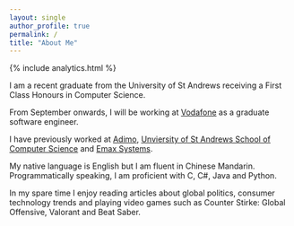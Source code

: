 ```yaml
---
layout: single
author_profile: true
permalink: /
title: "About Me"
---
```


{% include analytics.html %}

I am a recent graduate from the University of St Andrews receiving a First Class Honours in Computer Science. 

From September onwards, I will be working at [Vodafone](https://www.vodafone.co.uk/) as a 
graduate software engineer. 

I have previously worked at [Adimo](https://adimo.co), [Unviersity of St Andrews School of Computer Science](https://www.st-andrews.ac.uk/computer-science/) and [Emax Systems](https://www.emax-systems.co.uk/).

My native language is English but I am fluent in Chinese Mandarin. Programmatically speaking, I am proficient with C, C#, Java and Python.

In my spare time I enjoy reading articles about global politics, consumer technology trends and playing video games such as Counter Stirke: Global Offensive, Valorant and Beat Saber. 